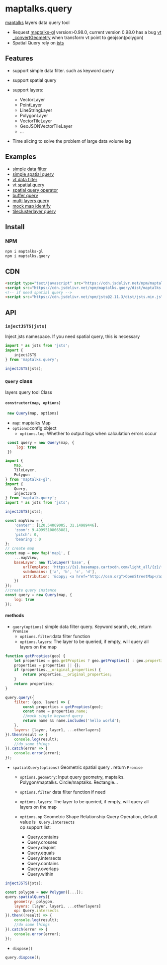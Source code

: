 # maptalks.query

[maptalks](https://github.com/maptalks/maptalks.js) layers data query tool
*  Request [maptalks-gl](https://github.com/maptalks/maptalks-gl-layers) version>0.98.0, current version 0.98.0 has a bug  [vt _convertGeometry](https://github.com/maptalks/issues/issues/717) when transform vt point to geojson(polygon)
*  Spatial Query rely on [jsts](https://github.com/bjornharrtell/jsts)
    

## Features

* support simple data filter. such as keyword query 
* support spatial query
* support layers:
  + VectorLayer
  + PointLayer
  + LineStringLayer
  + PolygonLayer
  + VectorTileLayer
  + GeoJSONVectorTileLayer
  + ...

* Time slicing to solve the problem of large data volume lag

## Examples

* [simple data filter](https://maptalks.org/maptalks.query/demo/base.html)
* [simple spatial query](https://maptalks.org/maptalks.query/demo/base-spatial.html)
* [vt data filter](https://maptalks.org/maptalks.query/demo/vt.html)
* [vt spatial query](https://maptalks.org/maptalks.query/demo/vt-spatial.html)
* [spatial query operator](https://maptalks.org/maptalks.query/demo/spatial-op.html)
* [buffer query](https://maptalks.org/maptalks.query/demo/buffer.html)
* [multi layers query](https://maptalks.org/maptalks.query/demo/mutl-layer.html)
* [mock map identify](https://maptalks.org/maptalks.query/demo/mock-identify.html)
* [tileclusterlayer query](https://maptalks.org/maptalks.query/demo/tileclusterlayer.html)

## Install

### NPM

```sh
npm i maptalks-gl
npm i maptalks.query
```

## CDN

```html
<script type="text/javascript" src="https://cdn.jsdelivr.net/npm/maptalks-gl/dist/maptalks-gl.min.js"></script>
<script src="https://cdn.jsdelivr.net/npm/maptalks.query/dist/maptalks.query.js"></script>
<!-- if need spatial query -->
<script src="https://cdn.jsdelivr.net/npm/jsts@2.11.3/dist/jsts.min.js"></script>
```

## API

### `injectJSTS(jsts)`

Inject jsts namespace. If you need spatial query, this is necessary

```js
import * as jsts from 'jsts';
import {
    injectJSTS
} from 'maptalks.query';

injectJSTS(jsts);
```

### `Query` class

layers query tool Class

#### `constructor(map, options)`

```js
 new Query(map, options)
```

* `map`: maptalks Map
* `options`:config object
  + `options.log`: Whether to output logs when calculation errors occur

```js
 const query = new Query(map, {
     log: true
 })
```

```js
import {
    Map,
    TileLayer,
    Polygon
} from 'maptalks-gl';
import {
    Query,
    injectJSTS
} from 'maptalk.query';
import * as jsts from 'jsts';

injectJSTS(jsts);

const mapView = {
    'center': [120.54069005, 31.14989446],
    'zoom': 9.49995108663881,
    'pitch': 0,
    'bearing': 0
};
// create map
const map = new Map('map1', {
    ...mapView,
    baseLayer: new TileLayer('base', {
        urlTemplate: 'https://{s}.basemaps.cartocdn.com/light_all/{z}/{x}/{y}.png',
        subdomains: ['a', 'b', 'c', 'd'],
        attribution: '&copy; <a href="http://osm.org">OpenStreetMap</a> contributors, &copy; <a href="https://carto.com/">CARTO</a>'
    })
});
//create query instance 
const query = new Query(map, {
    log: true
});
```

#### methods

* `query(options)` simple data filter query. Keyword search, etc, return `Promise`
  + `options.filter`:data filter function
  + `options.layers`: The layer to be queried, if empty, will query all layers on the map

```js
function getPropties(geo) {
    let properties = geo.getPropties ? geo.getPropties() : geo.properties;
    properties = properties || {};
    if (properties.__original_properties) {
        return properties.__original_properties;
    }
    return properties;
}

query.query({
    filter: (geo, layer) => {
        const properties = getPropties(geo);
        const name = properties.name;
        //mock simple keyword query
        return name && name.includes('hello world');
    },
    layers: [layer, layer1, ...otherlayers]
}).then(result => {
    console.log(result);
    //do some things
}).catch(error => {
    console.error(error);
});
```

* `spatialQuery(options)` Geometric spatial query . return `Promise`

  + `options.geometry`: Input query geometry, maptalks. Polygon/maptalks. Circle/maptalks.
  Rectangle...
  + `options.filter` data filter function if need
  + `options.layers`: The layer to be queried, if empty, will query all layers on the map 
  + `options.op` Geometric Shape Relationship Query Operation, default value is ` Query.intersects`  
    op support list:

    - Query.contains
    - Query.crosses
    - Query.disjoint
    - Query.equals
    - Query.intersects
    - Query.contains
    - Query.overlaps
    - Query.within

```js
injectJSTS(jsts);

const polygon = new Polygon([...]);
query.spatialQuery({
    geometry: polygon,
    layers: [layer, layer1, ...otherlayers]
    op: Query.intersects
}).then((result) => {
    console.log(result);
    //do some things
}).catch(error => {
    console.error(error);
});
```

* `dispose()`

```js
query.dispose();
```
